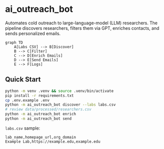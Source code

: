 # ai_outreach_bot

Automates cold outreach to large-language-model (LLM) researchers. The pipeline discovers researchers, filters them via GPT, enriches contacts, and sends personalized emails.

```mermaid
graph TD
    A[Labs CSV] --> B[Discover]
    B --> C[Filter]
    C --> D[Enrich Emails]
    D --> E[Send Emails]
    E --> F[Logs]
```

## Quick Start

```bash
python -m venv .venv && source .venv/bin/activate
pip install -r requirements.txt
cp .env.example .env
python -m ai_outreach_bot discover --labs labs.csv
# review data/processed/researchers.csv
python -m ai_outreach_bot enrich
python -m ai_outreach_bot send
```

`labs.csv` sample:

```
lab_name,homepage_url,org_domain
Example Lab,https://example.edu,example.edu
```
